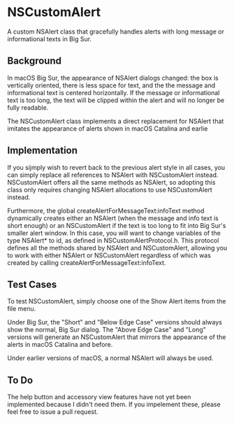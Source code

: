 # NSCustomAlert
A custom NSAlert class that gracefully handles alerts with long message or informational texts in Big Sur.

## Background

In macOS Big Sur, the appearance of NSAlert dialogs changed: the box is vertically oriented, there is less space for text, and the the message and informational text is centered horizontally. If the message or informational text is too long, the text will be clipped within the alert and will no longer be fully readable.

The NSCustomAlert class implements a direct replacement for NSAlert that imitates the appearance of alerts shown in macOS Catalina and earlie

## Implementation

If you sijmply wish to revert back to the previous alert style in all cases, you can simply replace all references to NSAlert with NSCustomAlert instead. NSCustomAlert offers all the same methods as NSAlert, so adopting this class only requires changing NSAlert allocations to use NSCustomAlert instead.

Furthermore, the global createAlertForMessageText:infoText method dynamically creates either an NSAlert (when the message and info text is short enough) or an NSCustomAlert if the text is too long to fit into Big Sur's smaller alert window. In this case, you will want to change variables of the type NSAlert* to id<NSAlertProtocol>, as defined in NSCustomAlertProtocol.h. This protocol defines all the methods shared by NSAlert and NSCustomAlert, allowing you to work with either NSAlert or NSCustomAlert regardless of which was created by calling createAlertForMessageText:infoText.

## Test Cases

To test NSCustomAlert, simply choose one of the Show Alert items from the file menu.

Under Big Sur, the "Short" and "Below Edge Case" versions should always show the normal, Big Sur dialog. The "Above Edge Case" and "Long" versions will generate an NSCustomAlert that mirrors the appearance of the alerts in macOS Catalina and before.

Under earlier versions of macOS, a normal NSAlert will always be used.

## To Do

The help button and accessory view features have not yet been implemented because I didn't need them. If you impelement these, please feel free to issue a pull request.
